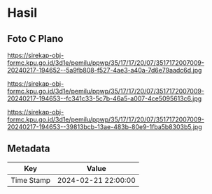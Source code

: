 # Hasil

## Foto C Plano

https://sirekap-obj-formc.kpu.go.id/3d1e/pemilu/ppwp/35/17/17/20/07/3517172007009-20240217-194652--5a9fb808-f527-4ae3-a40a-7d6e79aadc6d.jpg

https://sirekap-obj-formc.kpu.go.id/3d1e/pemilu/ppwp/35/17/17/20/07/3517172007009-20240217-194653--fc341c33-5c7b-46a5-a007-4ce5095613c6.jpg

https://sirekap-obj-formc.kpu.go.id/3d1e/pemilu/ppwp/35/17/17/20/07/3517172007009-20240217-194653--39813bcb-13ae-483b-80e9-1fba5b8303b5.jpg


## Metadata

| Key        | Value               |
| ---------- | ------------------- |
| Time Stamp | 2024-02-21 22:00:00 |



